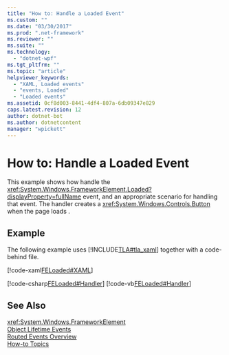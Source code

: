 ```yaml
---
title: "How to: Handle a Loaded Event"
ms.custom: ""
ms.date: "03/30/2017"
ms.prod: ".net-framework"
ms.reviewer: ""
ms.suite: ""
ms.technology: 
  - "dotnet-wpf"
ms.tgt_pltfrm: ""
ms.topic: "article"
helpviewer_keywords: 
  - "XAML, Loaded events"
  - "events, Loaded"
  - "Loaded events"
ms.assetid: 0cf8d003-8441-4df4-807a-6db09347e829
caps.latest.revision: 12
author: dotnet-bot
ms.author: dotnetcontent
manager: "wpickett"
---
```

# How to: Handle a Loaded Event
This example shows how handle the <xref:System.Windows.FrameworkElement.Loaded?displayProperty=fullName> event, and an appropriate scenario for handling that event. The handler  creates a <xref:System.Windows.Controls.Button> when the page loads .  
  
## Example  
 The following example uses [!INCLUDE[TLA#tla_xaml](../../../../includes/tlasharptla-xaml-md.md)] together with a code-behind file.  
  
 [!code-xaml[FELoaded#XAML](../../../../samples/snippets/csharp/VS_Snippets_Wpf/FELoaded/CSharp/default.xaml#xaml)]  
  
 [!code-csharp[FELoaded#Handler](../../../../samples/snippets/csharp/VS_Snippets_Wpf/FELoaded/CSharp/default.xaml.cs#handler)]
 [!code-vb[FELoaded#Handler](../../../../samples/snippets/visualbasic/VS_Snippets_Wpf/FELoaded/VisualBasic/default.xaml.vb#handler)]  
  
## See Also  
 <xref:System.Windows.FrameworkElement>   
 [Object Lifetime Events](../../../../docs/framework/wpf/advanced/object-lifetime-events.md)   
 [Routed Events Overview](../../../../docs/framework/wpf/advanced/routed-events-overview.md)   
 [How-to Topics](../../../../docs/framework/wpf/advanced/base-elements-how-to-topics.md)
